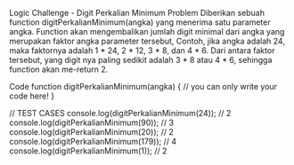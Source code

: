 Logic Challenge - Digit Perkalian Minimum
Problem
Diberikan sebuah function digitPerkalianMinimum(angka) yang menerima satu parameter angka. Function akan mengembalikan jumlah digit minimal dari angka yang merupakan faktor angka parameter tersebut, Contoh, jika angka adalah 24, maka faktornya adalah 1 * 24, 2 * 12, 3 * 8, dan 4 * 6. Dari antara faktor tersebut, yang digit nya paling sedikit adalah 3 * 8 atau 4 * 6, sehingga function akan me-return 2.

Code
function digitPerkalianMinimum(angka) {
  // you can only write your code here!
}

// TEST CASES
console.log(digitPerkalianMinimum(24)); // 2
console.log(digitPerkalianMinimum(90)); // 3
console.log(digitPerkalianMinimum(20)); // 2
console.log(digitPerkalianMinimum(179)); // 4
console.log(digitPerkalianMinimum(1)); // 2